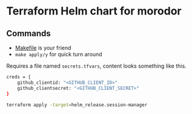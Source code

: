 # Terraform Helm chart for morodor

## Commands

- [Makefile](./Makefile) is your friend
- `make apply/y` for quick turn around

Requires a file named `secrets.tfvars`, content looks something like this.

```sh
creds = {
    github_clientid: "<GITHUB_CLIENT_ID>"
    github_clientsecret: "<GITHUB_CLIENT_SECRET>"
}
```

```sh
terraform apply -target=helm_release.session-manager 
```